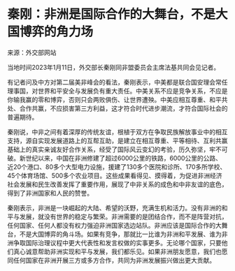 # 秦刚：非洲是国际合作的大舞台，不是大国博弈的角力场

来源：外交部网站

当地时间2023年1月11日，外交部长秦刚同非盟委员会主席法基共同会见记者。

有记者问及中方对第二届美非峰会的看法，秦刚表示，中美都是联合国安理会常任理事国，对世界和平安全与发展负有重大责任。中美关系不应是竞争关系，不应是你输我赢的零和博弈，否则只会两败俱伤、让世界遭殃。中美应相互尊重、和平共处、合作共赢，不应损害第三方利益，这才符合时代进步潮流，才符合国际社会的普遍期待。

秦刚说，中非之间有着深厚的传统友谊，根植于双方在争取民族解放事业中的相互支持，源自实现发展道路上的互帮互助，是建立在相互尊重、平等相待、互利共赢基础上的真实亲诚友好合作关系，经受了国际风云变幻的考验，历久弥坚，牢不可破。新世纪以来，中国在非洲修建了超过6000公里的铁路，6000公里的公路、近20个港口、80多个大型电力设施，援建了130多个医院和诊所、170多所学校、45个体育场馆、500多个农业项目。这些成果看得见、摸得着，为促进非洲经济社会发展和民生改善发挥了重要作用，展现了中非关系的成色和中非友谊的底色，得到了非洲国家和人民的赞誉。

秦刚表示，非洲是一块崛起的大陆、希望的沃野，充满生机和活力。没有非洲的和平与发展，就没有世界的稳定与繁荣。非洲需要的是团结合作，而不是阵营对抗，任何国家、任何人都没有权力强迫非洲国家选边站队。非洲应该是国际合作的大舞台，不是大国博弈的角斗场。如果有竞争，那就比一比谁为非洲和平发展、谁为非洲争取国际治理议程中更大代表性和发言权做的实事更多。无论哪个国家，只要他们真心诚意帮助非洲实现和平与发展，我们都乐见。如果非洲朋友愿意，我们也愿同任何国家在非洲开展三方或多方合作，共同为非洲发展振兴做出更大贡献。

